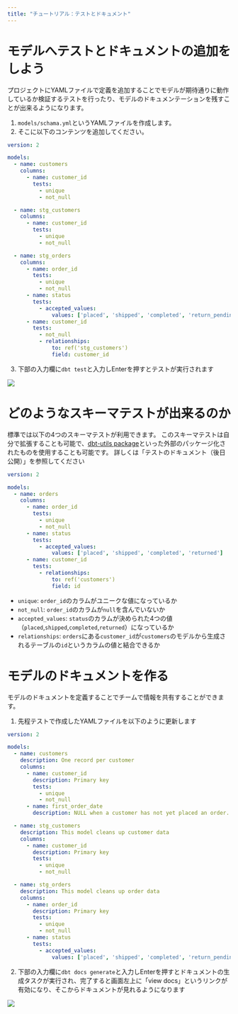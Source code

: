 ```yaml
---
title: "チュートリアル：テストとドキュメント"
---
```

# モデルへテストとドキュメントの追加をしよう
プロジェクトにYAMLファイルで定義を追加することでモデルが期待通りに動作しているか検証するテストを行ったり、モデルのドキュメンテーションを残すことが出来るようになります。

1. `models/schama.yml`というYAMLファイルを作成します。
2. そこに以下のコンテンツを追加してください。

```yaml:models/schema.yml
version: 2

models:
  - name: customers
    columns:
      - name: customer_id
        tests:
          - unique
          - not_null

  - name: stg_customers
    columns:
      - name: customer_id
        tests:
          - unique
          - not_null

  - name: stg_orders
    columns:
      - name: order_id
        tests:
          - unique
          - not_null
      - name: status
        tests:
          - accepted_values:
              values: ['placed', 'shipped', 'completed', 'return_pending', 'returned']
      - name: customer_id
        tests:
          - not_null
          - relationships:
              to: ref('stg_customers')
              field: customer_id
```
3. 下部の入力欄に`dbt test`と入力しEnterを押すとテストが実行されます

![](https://storage.googleapis.com/zenn-user-upload/0b989483a7a5-20211201.png)

# どのようなスキーマテストが出来るのか
標準では以下の4つのスキーマテストが利用できます。
このスキーマテストは自分で拡張することも可能で、[dbt-utils package](https://github.com/dbt-labs/dbt-utils/tree/0.2.4/#schema-tests)といった外部のパッケージ化されたものを使用することも可能です。
詳しくは「テストのドキュメント（後日公開）」を参照してください

```yaml
version: 2

models:
  - name: orders
    columns:
      - name: order_id
        tests:
          - unique
          - not_null
      - name: status
        tests:
          - accepted_values:
              values: ['placed', 'shipped', 'completed', 'returned']
      - name: customer_id
        tests:
          - relationships:
              to: ref('customers')
              field: id
```

- `unique`: `order_id`のカラムがユニークな値になっているか
- `not_null`: `order_id`のカラムが`null`を含んでいないか
- `accepted_values`: `status`のカラムが決められた4つの値（`placed`,`shipped`,`completed`,`returned`）になっているか
- `relationships`: `orders`にある`customer_id`が`customers`のモデルから生成されるテーブルの`id`というカラムの値と結合できるか

# モデルのドキュメントを作る
モデルのドキュメントを定義することでチームで情報を共有することができます。

1. 先程テストで作成したYAMLファイルを以下のように更新します
```yaml:models/schema.yml
version: 2

models:
  - name: customers
    description: One record per customer
    columns:
      - name: customer_id
        description: Primary key
        tests:
          - unique
          - not_null
      - name: first_order_date
        description: NULL when a customer has not yet placed an order.

  - name: stg_customers
    description: This model cleans up customer data
    columns:
      - name: customer_id
        description: Primary key
        tests:
          - unique
          - not_null

  - name: stg_orders
    description: This model cleans up order data
    columns:
      - name: order_id
        description: Primary key
        tests:
          - unique
          - not_null
      - name: status
        tests:
          - accepted_values:
              values: ['placed', 'shipped', 'completed', 'return_pending', 'returned']
```
2. 下部の入力欄に`dbt docs generate`と入力しEnterを押すとドキュメントの生成タスクが実行され、完了すると画面左上に「view docs」というリンクが有効になり、そこからドキュメントが見れるようになります

![](https://storage.googleapis.com/zenn-user-upload/9c94b7c4003e-20211201.png)
